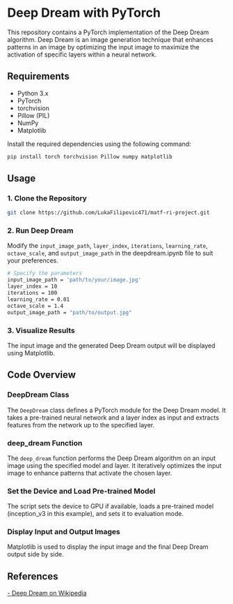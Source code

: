# Deep Dream with PyTorch

This repository contains a PyTorch implementation of the Deep Dream algorithm. Deep Dream is an image generation technique that enhances patterns in an image by optimizing the input image to maximize the activation of specific layers within a neural network.

## Requirements

- Python 3.x
- PyTorch
- torchvision
- Pillow (PIL)
- NumPy
- Matplotlib

Install the required dependencies using the following command:

```bash
pip install torch torchvision Pillow numpy matplotlib
```

## Usage

### 1. Clone the Repository
```bash
git clone https://github.com/LukaFilipovic471/matf-ri-project.git
```

### 2. Run Deep Dream
Modify the `input_image_path`, `layer_index`, `iterations`, `learning_rate`, `octave_scale`, and `output_image_path` in the deepdream.ipynb file to suit your preferences.
```bash
# Specify the parameters
input_image_path = 'path/to/your/image.jpg'
layer_index = 10
iterations = 100
learning_rate = 0.01
octave_scale = 1.4
output_image_path = "path/to/output.jpg"
```

### 3. Visualize Results
The input image and the generated Deep Dream output will be displayed using Matplotlib.

## Code Overview

### DeepDream Class
The `DeepDream` class defines a PyTorch module for the Deep Dream model. It takes a pre-trained neural network and a layer index as input and extracts features from the network up to the specified layer.

### deep_dream Function
The `deep_dream` function performs the Deep Dream algorithm on an input image using the specified model and layer. It iteratively optimizes the input image to enhance patterns that activate the chosen layer.

### Set the Device and Load Pre-trained Model
The script sets the device to GPU if available, loads a pre-trained model (inception_v3 in this example), and sets it to evaluation mode.

### Display Input and Output Images
Matplotlib is used to display the input image and the final Deep Dream output side by side.

## References
<a href="https://en.wikipedia.org/wiki/DeepDream"> - Deep Dream on Wikipedia </a>
